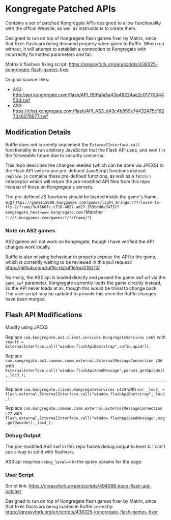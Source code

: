 # Kongregate Patched APIs

Contains a set of patched Kongregate APIs designed to allow functionality with the offical Website, as well as instructions to create them.

Designed to run on top of Kongregate flash games fixer by Matrix, since that fixes flashvars being decoded properly when given to Ruffle. When run without, it will attempt to establish a connection to Kongregate with incorrectly formatted parameters and fail.

Matrix's flashvar fixing script: https://greasyfork.org/en/scripts/438325-kongregate-flash-games-fixer

Original source links:
- AS2: http://api.kongregate.com/flash/API_f99fa1a5a43e48224ae2c0177064456d.swf
- AS3: https://chat.kongregate.com/flash/API_AS3_d43c4b859e74432475c1627346078677.swf

## Modification Details

Ruffle does not currently implement the `ExternalInterface.call` functionality to run arbitrary JavaScript that the Flash API uses, and won't in the forseeable future due to security concerns.

This repo describes the changes needed (which can be done via JPEXS) to the Flash API swfs to use pre-defined JavaScript functions instead. `replace.js` contains these pre-defined functions, as well as a `fetch()` interceptor which will return the pre-modified API files from this repo instead of those on Kongregate's servers.

The pre-defined JS functions should be loaded inside the game's frame. e.g `https://game115608.konggames.com/games/light_bringer777/learn-to-fly-2/frame/3c45607c-c718-4027-ad27-333bdd6a3473/?kongregate_host=www.kongregate.com` (Matcher `*://*.konggames.com/games/*/*/frame/*`)

### Note on AS2 games

AS2 games will not work on Kongregate, though I have verified the API changes work locally.

Ruffle is also missing behaviour to properly expose the API to the game, which is currently waiting to be reviewed in this pull request: https://github.com/ruffle-rs/ruffle/pull/16210/

Normally, the AS2 api is loaded directly and passed the game swf url via the `game_swf` parameter. Kongregate currently loads the game directly instead, so the API never loads at all, though this would be trivial to change back. The user script may be updated to provide this once the Ruffle changes have been merged.

## Flash API Modifications

Modify using JPEXS

Replace `com.kongregate.as3.client.services.KongregateServices L565` with `result = ExternalInterface.call("window.flashApiBootstrap",swfId,apiUrl);`

Replace `com.kongregate.as3.common.comm.external.ExternalMessageConnection L56` with `ExternalInterface.call("window.flashApiSendMessage",param1.getOpcode(),_loc3_);`

----

Replace `com.kongregate.client.KongregateServices L420` with `var _loc3_ = flash.external.ExternalInterface.call("window.flashApiBootstrap",_loc2_);`

Replace `com.kongregate.common.comm.external.ExternalMessageConnection L72` with `flash.external.ExternalInterface.call("window.flashApiSendMessage",msg.getOpcode(),_loc4_);`

### Debug Output

The pre-modified AS2 swf in this repo forces debug output to level 4. I can't see a way to set it with flashvars.

AS3 api requires `debug_level=4` in the query params for the page.

### User Script

Script link: https://greasyfork.org/en/scripts/494088-kong-flash-api-patcher

Designed to run on top of Kongregate flash games fixer by Matrix, since that fixes flashvars being loaded in Ruffle correctly: https://greasyfork.org/en/scripts/438325-kongregate-flash-games-fixer
